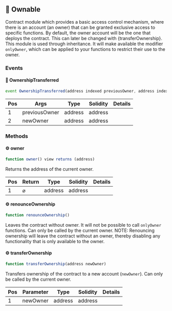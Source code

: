 ## 📜 Ownable

Contract module which provides a basic access control mechanism, where there is an account (an owner) that can be granted exclusive access to specific functions. By default, the owner account will be the one that deploys the contract. This can later be changed with {transferOwnership}. This module is used through inheritance. It will make available the modifier `onlyOwner`, which can be applied to your functions to restrict their use to the owner.

### Events

#### 📢 __OwnershipTransferred__
```js
event OwnershipTransferred(address indexed previousOwner, address indexed newOwner)
```
| Pos | Args | Type | Solidity | Details |
| --- | --- | --- | --- | --- |
|1 | previousOwner | address | address |  |
|2 | newOwner | address | address |  |


### Methods

#### ⚙️ __owner__
```js
function owner() view returns (address)
```
Returns the address of the current owner.

| Pos | Return | Type | Solidity | Details |
| --- | --- | --- | --- | --- |
|1 | ⌀ | address | address |  |


#### ⚙️ __renounceOwnership__
```js
function renounceOwnership()
```
Leaves the contract without owner. It will not be possible to call `onlyOwner` functions. Can only be called by the current owner. NOTE: Renouncing ownership will leave the contract without an owner, thereby disabling any functionality that is only available to the owner.

#### ⚙️ __transferOwnership__
```js
function transferOwnership(address newOwner)
```
Transfers ownership of the contract to a new account (`newOwner`). Can only be called by the current owner.

| Pos | Parameter | Type | Solidity | Details |
| --- | --- | --- | --- | --- |
|1 | newOwner | address | address |  |



